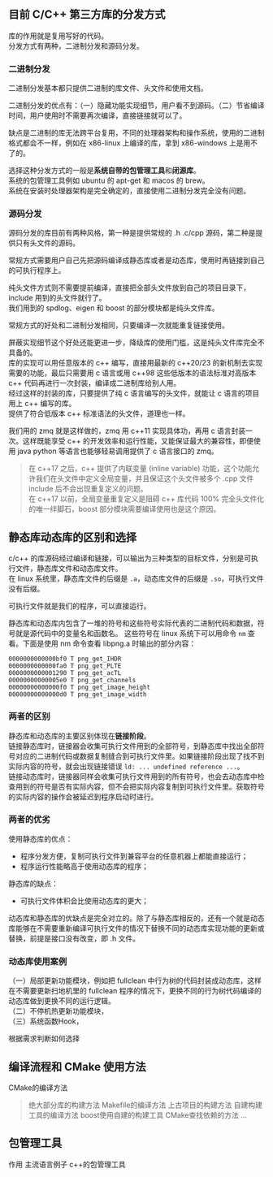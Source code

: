 ## 目前 C/C++ 第三方库的分发方式
库的作用就是复用写好的代码。   
分发方式有两种，二进制分发和源码分发。   

### 二进制分发
二进制分发基本都只提供二进制的库文件、头文件和使用文档。   

二进制分发的优点有：（一）隐藏功能实现细节，用户看不到源码。（二）节省编译时间，用户使用时不需要再次编译，直接链接就可以了。   

缺点是二进制的库无法跨平台复用，不同的处理器架构和操作系统，使用的二进制格式都会不一样，例如在 x86-linux 上编译的库，拿到 x86-windows 上是用不了的。

选择这种分发方式的一般是**系统自带的包管理工具**和**闭源库**。   
系统的包管理工具例如 ubuntu 的 apt-get 和 macos 的 brew。   
系统在安装时处理器架构是完全确定的，直接使用二进制分发完全没有问题。   

### 源码分发
源码分发的库目前有两种风格，第一种是提供常规的 .h .c/cpp 源码，第二种是提供只有头文件的源码。   

常规方式需要用户自己先把源码编译成静态库或者是动态库，使用时再链接到自己的可执行程序上。

纯头文件方式则不需要提前编译，直接把全部头文件放到自己的项目目录下，include 用到的头文件就行了。   
我们用到的 spdlog、eigen 和 boost 的部分模块都是纯头文件库。

常规方式的好处和二进制分发相同，只要编译一次就能重复链接使用。

屏蔽实现细节这个好处还能更进一步，降级库的使用门槛，这是纯头文件库完全不具备的。   
库的实现可以用任意版本的 c++ 编写，直接用最新的 c++20/23 的新机制去实现需要的功能，最后只需要用 c 语言或用 c++98 这些低版本的语法标准对高版本 c++ 代码再进行一次封装，编译成二进制库给别人用。   
经过这样的封装的库，只要提供了纯 c 语言编写的头文件，就能让 c 语言的项目用上 c++ 编写的库。   
提供了符合低版本 c++ 标准语法的头文件，道理也一样。

我们用的 zmq 就是这样做的，zmq 用 c++11 实现具体功，再用 c 语言封装一次。这样既能享受 c++ 的开发效率和运行性能，又能保证最大的兼容性，即便使用 java python 等语言也能够轻易调用提供了 c 语言接口的 zmq。

> 在 c++17 之后，c++ 提供了内联变量 (inline variable) 功能，这个功能允许我们在头文件中定义全局变量，并且保证这个头文件被多个 .cpp 文件 include 后不会出现重复定义的问题。   
> 在 c++17 以前，全局变量重复定义是阻碍 c++ 库代码 100% 完全头文件化的唯一绊脚石，boost 部分模块需要编译使用也是这个原因。

## 静态库动态库的区别和选择
c/c++ 的库源码经过编译和链接，可以输出为三种类型的目标文件，分别是可执行文件，静态库文件和动态库文件。   
在 linux 系统里，静态库文件的后缀是 `.a`，动态库文件的后缀是 `.so`，可执行文件没有后缀。

可执行文件就是我们的程序，可以直接运行。

静态库和动态库内包含了一堆的符号和这些符号实际代表的二进制代码和数据，符号就是源代码中的变量名和函数名。
这些符号在 linux 系统下可以用命令 `nm` 查看。下面是使用 nm 命令查看 libpng.a 时输出的部分内容：
```
0000000000000bf0 T png_get_IHDR
0000000000000fa0 T png_get_PLTE
0000000000001290 T png_get_acTL
00000000000005e0 T png_get_channels
00000000000000f0 T png_get_image_height
00000000000000d0 T png_get_image_width
```

### 两者的区别
静态库和动态库的主要区别体现在**链接阶段**。   
链接静态库时，链接器会收集可执行文件用到的全部符号，到静态库中找出全部符号对应的二进制代码或数据复制缝合到可执行文件里。如果链接阶段出现了找不到实际内容的符号，就会出现链接错误 `ld: ... undefined reference ...`。   
链接动态库时，链接器同样会收集可执行文件用到的所有符号，也会去动态库中检查用到的符号是否有实际内容，但不会把实际内容复制到可执行文件里。获取符号的实际内容的操作会被延迟到程序启动时进行。

### 两者的优劣
使用静态库的优点：
* 程序分发方便，复制可执行文件到兼容平台的任意机器上都能直接运行；
* 程序运行性能略高于使用动态库的程序；

静态库的缺点：
* 可执行文件体积会比使用动态库的更大；

动态库和静态库的优缺点是完全对立的。除了与静态库相反的，还有一个就是动态库能够在不需要重新编译可执行文件的情况下替换不同的动态库实现功能的更新或替换，前提是接口没有改变，即 .h 文件。

### 动态库使用案例
（一）局部更新功能模块，例如把 fullclean 中行为树的代码封装成动态库，这样在不需要更新扫地机里的 fullclean 程序的情况下，更换不同的行为树代码编译的动态库做到更换不同的运行逻辑。   
（二）不停机热更新功能模块，   
（三）系统函数Hook，   

根据需求判断如何选择


## 编译流程和 CMake 使用方法
CMake的编译方法
> 绝大部分库的构建方法
Makefile的编译方法
> 上古项目的构建方法
自建构建工具的编译方法
> boost使用自建的构建工具
CMake查找依赖的方法
> ...

## 包管理工具
作用
主流语言例子
c++的包管理工具

